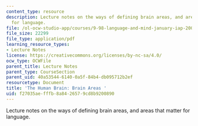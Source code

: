 ```yaml
---
content_type: resource
description: Lecture notes on the ways of defining brain areas, and areas that matter
  for language.
file: /ol-ocw-studio-app/courses/9-98-language-and-mind-january-iap-2003/f27035aefffb8a8426579cd8b9200890_lecture_note_1.pdf
file_size: 22299
file_type: application/pdf
learning_resource_types:
- Lecture Notes
license: https://creativecommons.org/licenses/by-nc-sa/4.0/
ocw_type: OCWFile
parent_title: Lecture Notes
parent_type: CourseSection
parent_uid: 40a53544-6140-0a5f-84b4-db095712b2ef
resourcetype: Document
title: 'The Human Brain: Brain Areas '
uid: f27035ae-fffb-8a84-2657-9cd8b9200890
---
```

Lecture notes on the ways of defining brain areas, and areas that matter for language.